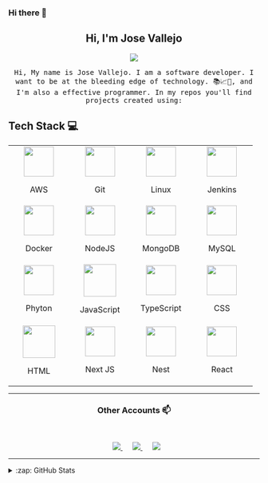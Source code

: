 ### Hi there 👋

<h2 align="center"> Hi, I'm Jose Vallejo <br/> </h2>

<p align="center">
	<img src="https://media.giphy.com/media/gh0RRgkTXedvF0pDc0/giphy.gif">
</p>

<p align="center"> <samp>Hi, My name is Jose Vallejo. I am a software developer. I want to be at the bleeding edge of technology. 📚📈🔬, and I'm also a effective programmer. In my repos you'll find projects created using:

## Tech Stack :computer: <br>

<table align="center" style="margin: auto;">
	<tbody>
	<tr>
		<td align="center" width="20%">
			<a style="display: block;" align="center" href="https://aws.amazon.com/es/" >
				<img height=60px src="https://img.icons8.com/color/48/000000/amazon-web-services.png" /></a>
				<p style="display: block;">AWS</p>
		</td>
		<td align="center" width="20%">
			<a style="display: block;" align="center" href="https://github.com/" >
				<img height=60px src="https://img.icons8.com/ios-glyphs/2x/github-2.png"></a>
				<p style="display: block;">Git</p>
		</td>
		<td align="center" width="20%">
			<a style="display: block;" align="center" href="https://www.linux.org/" >
				<img height=60px src="https://img.icons8.com/color/48/000000/linux.png" /></a>
				<p style="display: block;">Linux</p>
		</td>
		<td align="center" width="20%">
			<a style="display: block;" align="center" href="https://www.jenkins.io/" style="display: block;">
				<img height=60px src="https://img.icons8.com/color/48/000000/jenkins.png" /></a>
				<p>Jenkins</p>
		</td>
	</tr>
	<tr>
		<td align="center" width="20%">
			<a style="display: block;" align="center" href="https://www.docker.com/">
				<img height=60px src="https://img.icons8.com/color/48/000000/docker.png"/></a>
				<p>Docker</p>
		</td>
		<td align="center" width="20%">
			<a style="display: block;" align="center" href="https://nodejs.org/es/docs/" >
				<img height=60px src="https://img.icons8.com/color/2x/nodejs.png" /></a>
				<p>NodeJS</p>
		</td>
		<td align="center" width="20%">
			<a style="display: block;" align="center" align="center" href="https://www.mongodb.com/es" >
				<img height=60px src="https://img.icons8.com/color/48/000000/mongodb.png"></a>
				<p>MongoDB</p>
		</td>
		<td align="center" width="20%">
			<a style="display: block;" align="center" href="https://www.mysql.com/" >
				<img height=60px src="https://img.icons8.com/ios-filled/50/000000/mysql-logo.png" /></a>
				<p>MySQL</p>
		</td>
	</tr>
	<tr>
		<td align="center" width="20%">
			<a style="display: block;" align="center" href="https://www.python.org/" target="_blank">
				<img height=60px src="https://img.icons8.com/color/2x/python.png" /></a>
				<p>Phyton</p>
		</td>
		<td align="center" width="20%">
			<a style="display: block;" align="center" href="https://developer.mozilla.org/es/docs/Web/JavaScript">
				<img height=65px src="https://img.icons8.com/color/2x/javascript.png" /></a>
				<p>JavaScript</p>
		</td>
		<td align="center" width="20%">
			<a style="display: block;" align="center" href="https://www.typescriptlang.org/">
				<img height=60px src="https://img.icons8.com/color/48/000000/typescript.png"/></a>
				<p>TypeScript</p>
		</td>
		<td align="center" width="20%">
			<a style="display: block;" align="center" href="https://developer.mozilla.org/es/docs/Web/CSS">
				<img height=60px src="https://img.icons8.com/color/48/000000/css3.png" /></a>
				<p>CSS</p>
			</td>
	</tr>
	<tr>
		<td align="center" width="20%">
			<a style="display: block;" align="center" href="https://developer.mozilla.org/es/docs/Web/HTML">
				<img height=65px src="https://img.icons8.com/color/2x/html-5.png" /></a>
				<p>HTML</p>
		</td>
		<td align="center" width="20%">
			<a style="display: block;" align="center" href="https://nextjs.org/" >
				<img height=60px src="https://upload.wikimedia.org/wikipedia/commons/8/8e/Nextjs-logo.svg"></a>
				<p>Next JS</p>
		</td>
		<td align="center" width="20%">
			<a style="display: block;" align="center" href="https://nestjs.com/">
				<img height=60px src="https://seeklogo.com/images/N/nestjs-logo-09342F76C0-seeklogo.com.png"></a>
				<p>Nest</p>
		</td>
		<td align="center" width="20%">
			<a style="display: block;" align="center" href="https://es.reactjs.org/">
				<img height=60px src="https://img.icons8.com/ultraviolet/2x/react.png"></a>
				<p>React</p>
		</td>
	</tr>
</tbody>
</table>

---

<h3 align="center"> Other Accounts 📫 </h3>
<br />
<p align="center">
	<a href="https://twitter.com/JoseAVallejo12/">
		<img style="margin-left: 10px;" heigrt=60px src="https://img.icons8.com/cute-clipart/64/000000/twitter.png"/>
	</a>
	<a style="margin: 10px;" href="https://web.facebook.com/josealfredo.vallejocontreras.1?_rdc=1&_rdr/">
		<img style="margin-left: 10px;" heigrt=60px src="https://img.icons8.com/cute-clipart/64/000000/facebook.png"/>
	</a>
	<a href="https://www.linkedin.com/in/jose-alfredo-vallejo-contreras-38199480/">
		<img style="margin-left: 10px;" heigrt=60px src="https://img.icons8.com/cute-clipart/64/000000/linkedin.png"/>
	</a>

</p>

---

<details>
  <summary>:zap: GitHub Stats</summary>
  <img align="left" alt="Jose Vallejo's GitHub Stats" src="https://github-readme-stats.vercel.app/api?username=JoseAVallejo12&show_icons=true&hide_border=true" />
  <img src="https://jf-gh-stats.vercel.app/api/top-langs/?username=JoseAVallejo12&layout=compact&hide=java&title_color=3867D6&icon_color=3867D6" alt="GitHub Top Languages" align="top"/>
</details>

<!--
**josevallejo1984/josevallejo1984** is a ✨ _special_ ✨ repository because its `README.md` (this file) appears on your GitHub profile.

Here are some ideas to get you started:

- 🔭 I’m currently working on ...
- 🌱 I’m currently learning ...
- 👯 I’m looking to collaborate on ...
- 🤔 I’m looking for help with ...
- 💬 Ask me about ...
- 📫 How to reach me: ...
- 😄 Pronouns: ...
- ⚡ Fun fact: ...
-->
